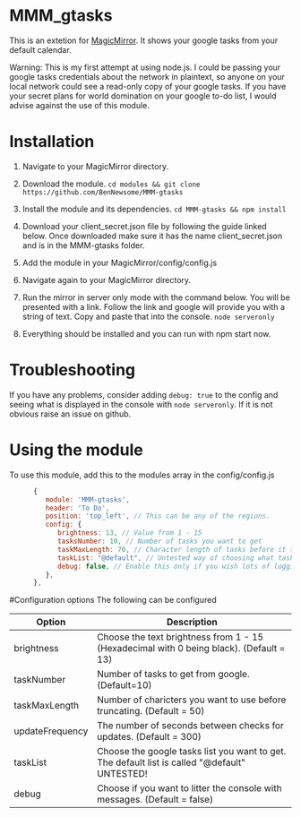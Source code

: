 # MMM_gtasks

This is an extetion for [MagicMirror](https://magicmirror.builders/). It shows your google tasks from your default calendar.

Warning: This is my first attempt at using node.js. I could be passing your google tasks credentials about the network in plaintext, so anyone on your local network could see a read-only copy of your google tasks. If you have your secret plans for world domination on your google to-do list, I would advise against the use of this module.

# Installation

1. Navigate to your MagicMirror directory.

2. Download the module.
      `cd modules && git clone https://github.com/BenNewsome/MMM-gtasks`
      
3. Install the module and its dependencies.
      `cd MMM-gtasks && npm install`
4. Download your client_secret.json file by following the guide linked below.
      Once downloaded make sure it has the name client_secret.json and is in the MMM-gtasks folder.
4. Add the module in your MagicMirror/config/config.js
5. Navigate again to your MagicMirror directory.
6. Run the mirror in server only mode with the command below. You will be presented with a link. Follow the link and google will provide you with a string of text. Copy and paste that into the console. 
      `node serveronly`
7. Everything should be installed and you can run with npm start now.

# Troubleshooting
If you have any problems, consider adding  `debug: true` to the config and seeing what is displayed in the console with `node serveronly`. If it is not obvious raise an issue on github.

# Using the module

To use this module, add this to the modules array in the config/config.js

```javascript
      {
         module: 'MMM-gtasks',
         header: 'To Do',
         position: 'top_left', // This can be any of the regions.
         config: {
            brightness: 13, // Value from 1 - 15
            tasksNumber: 10, // Number of tasks you want to get
            taskMaxLength: 70, // Character length of tasks before it truncates
            taskList: "@default", // Untested way of choosing what task list to use
            debug: false, // Enable this only if you wish lots of logging to consoles.
         },
      },
```


#Configuration options
The following can be configured
<table width="100%">
<thead>
<tr>
      <th>Option</th>
      <th width="100%"> Description</th>
</tr>
</thead>
<tbody>
<tr>
      <td>brightness</td>
      <td> Choose the text brightness from 1 - 15 (Hexadecimal with 0 being black). (Default = 13)</td>
</tr>
<tr>
      <td>taskNumber</td>
      <td> Number of tasks to get from google. (Default=10)</td>
</tr>
<tr>
      <td>taskMaxLength</td>
      <td>Number of charicters you want to use before truncating. (Default = 50)</td>
</tr>
<tr>
      <td>updateFrequency</td>
      <td>The number of seconds between checks for updates. (Default = 300)</td>
</tr>
<tr>
      <td>taskList</td>
      <td> Choose the google tasks list you want to get. The default list is called "@default" UNTESTED!</td>
</tr>
<tr>
      <td>debug</td>
      <td> Choose if you want to litter the console with messages. (Default = false)</td>
</tr>
</tbody>
</table>


